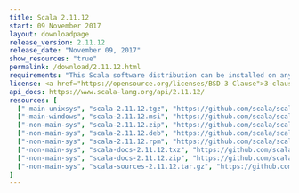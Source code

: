 ```yaml
---
title: Scala 2.11.12
start: 09 November 2017
layout: downloadpage
release_version: 2.11.12
release_date: "November 09, 2017"
show_resources: "true"
permalink: /download/2.11.12.html
requirements: "This Scala software distribution can be installed on any Unix-like or Windows system. It requires the Java Runtime Environment, version 1.6 or later, which can be downloaded from <a href='https://www.java.com/'>java.com</a>."
license: <a href="https://opensource.org/licenses/BSD-3-Clause">3-clause BSD license</a>
api_docs: https://www.scala-lang.org/api/2.11.12/
resources: [
  ["-main-unixsys", "scala-2.11.12.tgz", "https://github.com/scala/scala/releases/download/v2.11.12/scala-2.11.12.tgz", "Mac OS X, Unix, Cygwin", "27.77M"],
  ["-main-windows", "scala-2.11.12.msi", "https://github.com/scala/scala/releases/download/v2.11.12/scala-2.11.12.msi", "Windows (msi installer)", "109.82M"],
  ["-non-main-sys", "scala-2.11.12.zip", "https://github.com/scala/scala/releases/download/v2.11.12/scala-2.11.12.zip", "Windows", "27.82M"],
  ["-non-main-sys", "scala-2.11.12.deb", "https://github.com/scala/scala/releases/download/v2.11.12/scala-2.11.12.deb", "Debian", "76.44M"],
  ["-non-main-sys", "scala-2.11.12.rpm", "https://github.com/scala/scala/releases/download/v2.11.12/scala-2.11.12.rpm", "RPM package", "108.60M"],
  ["-non-main-sys", "scala-docs-2.11.12.txz", "https://github.com/scala/scala/releases/download/v2.11.12/scala-docs-2.11.12.txz", "API docs", "46.17M"],
  ["-non-main-sys", "scala-docs-2.11.12.zip", "https://github.com/scala/scala/releases/download/v2.11.12/scala-docs-2.11.12.zip", "API docs", "84.26M"],
  ["-non-main-sys", "scala-sources-2.11.12.tar.gz", "https://github.com/scala/scala/archive/v2.11.12.tar.gz", "Sources", ""]
]
---
```

